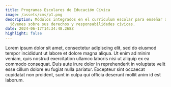 ```yaml
---
title: Programas Escolares de Educación Cívica
image: /assets/cms/p1.png
description: Módulos integrados en el currículum escolar para enseñar a los
  jóvenes sobre sus derechos y responsabilidades cívicas.
date: 2024-06-17T14:34:48.268Z
highlight: false
---
```

<!--StartFragment-->

Lorem ipsum dolor sit amet, consectetur adipiscing elit, sed do eiusmod tempor incididunt ut labore et dolore magna aliqua. Ut enim ad minim veniam, quis nostrud exercitation ullamco laboris nisi ut aliquip ex ea commodo consequat. Duis aute irure dolor in reprehenderit in voluptate velit esse cillum dolore eu fugiat nulla pariatur. Excepteur sint occaecat cupidatat non proident, sunt in culpa qui officia deserunt mollit anim id est laborum.

<!--EndFragment-->